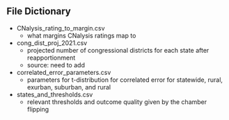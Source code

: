 ## File Dictionary

- CNalysis_rating_to_margin.csv
  - what margins CNalysis ratings map to
- cong_dist_proj_2021.csv
  - projected number of congressional districts for each state after reapportionment
  - source: need to add
- correlated_error_parameters.csv
  - parameters for t-distribution for correlated error for statewide, rural, exurban, suburban, and rural
- states_and_thresholds.csv
  - relevant thresholds and outcome quality given by the chamber flipping
